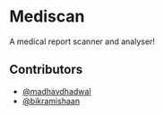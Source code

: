 # Mediscan
A medical report scanner and analyser!

## Contributors
- [@madhavdhadwal](https://github.com/madhavdhadwal)
- [@bikramishaan](https://github.com/bikramishaan)
